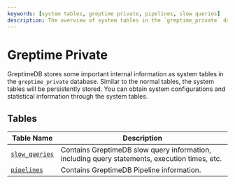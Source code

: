 ```yaml
---
keywords: [system tables, greptime private, pipelines, slow queries]
description: The overview of system tables in the `greptime_private` database.
---
```


# Greptime Private

GreptimeDB stores some important internal information as system tables in the `greptime_private` database. Similar to the normal tables, the system tables will be persistently stored. You can obtain system configurations and statistical information through the system tables.

## Tables

| Table Name                          | Description                                                                                   |
| ----------------------------------- | --------------------------------------------------------------------------------------------- |
| [`slow_queries`](./slow_queries.md) | Contains GreptimeDB slow query information, including query statements, execution times, etc. |
| [`pipelines`](./pipelines.md)       | Contains GreptimeDB Pipeline information.                                                     |
